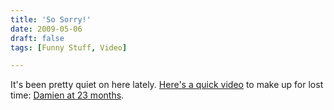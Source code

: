 ```yaml
---
title: 'So Sorry!'
date: 2009-05-06
draft: false
tags: [Funny Stuff, Video]

---
```


It's been pretty quiet on here lately. [Here's a quick video](http://gallery.me.com/nothedge#100091) to make up for lost time: [Damien at 23 months](http://gallery.me.com/nothedge#100091).